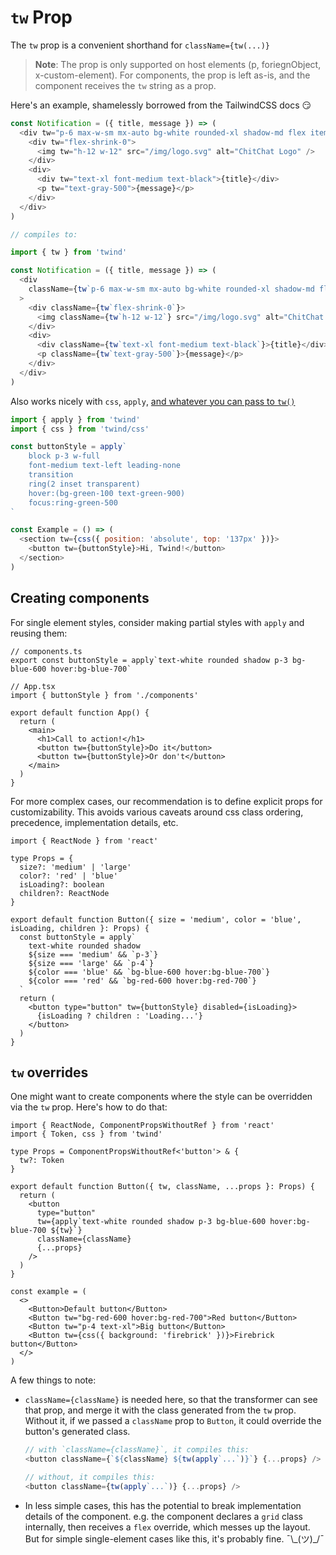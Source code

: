 # `tw` Prop

The `tw` prop is a convenient shorthand for `className={tw(...)}`

> **Note**: The prop is only supported on host elements (p, foriegnObject, x-custom-element). For components, the prop is left as-is, and the component receives the `tw` string as a prop.

Here's an example, shamelessly borrowed from the TailwindCSS docs 😏

```js
const Notification = ({ title, message }) => (
  <div tw="p-6 max-w-sm mx-auto bg-white rounded-xl shadow-md flex items-center space-x-4">
    <div tw="flex-shrink-0">
      <img tw="h-12 w-12" src="/img/logo.svg" alt="ChitChat Logo" />
    </div>
    <div>
      <div tw="text-xl font-medium text-black">{title}</div>
      <p tw="text-gray-500">{message}</p>
    </div>
  </div>
)

// compiles to:

import { tw } from 'twind'

const Notification = ({ title, message }) => (
  <div
    className={tw`p-6 max-w-sm mx-auto bg-white rounded-xl shadow-md flex items-center space-x-4`}
  >
    <div className={tw`flex-shrink-0`}>
      <img className={tw`h-12 w-12`} src="/img/logo.svg" alt="ChitChat Logo" />
    </div>
    <div>
      <div className={tw`text-xl font-medium text-black`}>{title}</div>
      <p className={tw`text-gray-500`}>{message}</p>
    </div>
  </div>
)
```

Also works nicely with `css`, `apply`, [and whatever you can pass to `tw()`](https://twind.dev/docs/modules/twind.html#tw-function)

```js
import { apply } from 'twind'
import { css } from 'twind/css'

const buttonStyle = apply`
	block p-3 w-full
	font-medium text-left leading-none
	transition
	ring(2 inset transparent)
	hover:(bg-green-100 text-green-900)
	focus:ring-green-500
`

const Example = () => (
  <section tw={css({ position: 'absolute', top: '137px' })}>
    <button tw={buttonStyle}>Hi, Twind!</button>
  </section>
)
```

## Creating components

For single element styles, consider making partial styles with `apply` and reusing them:

```tsx
// components.ts
export const buttonStyle = apply`text-white rounded shadow p-3 bg-blue-600 hover:bg-blue-700`

// App.tsx
import { buttonStyle } from './components'

export default function App() {
  return (
    <main>
      <h1>Call to action!</h1>
      <button tw={buttonStyle}>Do it</button>
      <button tw={buttonStyle}>Or don't</button>
    </main>
  )
}
```

For more complex cases, our recommendation is to define explicit props for customizability. This avoids various caveats around css class ordering, precedence, implementation details, etc.

```tsx
import { ReactNode } from 'react'

type Props = {
  size?: 'medium' | 'large'
  color?: 'red' | 'blue'
  isLoading?: boolean
  children?: ReactNode
}

export default function Button({ size = 'medium', color = 'blue', isLoading, children }: Props) {
  const buttonStyle = apply`
    text-white rounded shadow
    ${size === 'medium' && `p-3`}
    ${size === 'large' && `p-4`}
    ${color === 'blue' && `bg-blue-600 hover:bg-blue-700`}
    ${color === 'red' && `bg-red-600 hover:bg-red-700`}
  `
  return (
    <button type="button" tw={buttonStyle} disabled={isLoading}>
      {isLoading ? children : 'Loading...'}
    </button>
  )
}
```

## `tw` overrides

One might want to create components where the style can be overridden via the `tw` prop. Here's how to do that:

```tsx
import { ReactNode, ComponentPropsWithoutRef } from 'react'
import { Token, css } from 'twind'

type Props = ComponentPropsWithoutRef<'button'> & {
  tw?: Token
}

export default function Button({ tw, className, ...props }: Props) {
  return (
    <button
      type="button"
      tw={apply`text-white rounded shadow p-3 bg-blue-600 hover:bg-blue-700 ${tw}`}
      className={className}
      {...props}
    />
  )
}

const example = (
  <>
    <Button>Default button</Button>
    <Button tw="bg-red-600 hover:bg-red-700">Red button</Button>
    <Button tw="p-4 text-xl">Big button</Button>
    <Button tw={css({ background: 'firebrick' })}>Firebrick button</Button>
  </>
)
```

A few things to note:

- `className={className}` is needed here, so that the transformer can see that prop, and merge it with the class generated from the `tw` prop. Without it, if we passed a `className` prop to `Button`, it could override the button's generated class.

  ```js
  // with `className={className}`, it compiles this:
  <button className={`${className} ${tw(apply`...`)}`} {...props} />

  // without, it compiles this:
  <button className={tw(apply`...`)} {...props} />
  ```

- In less simple cases, this has the potential to break implementation details of the component. e.g. the component declares a `grid` class internally, then receives a `flex` override, which messes up the layout. But for simple single-element cases like this, it's probably fine. ¯\\\_(ツ)\_/¯

